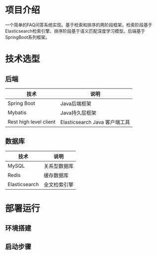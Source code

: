 # 项目介绍

一个简单的FAQ问答系统实现。基于检索和排序的两阶段框架，检索阶段基于Elasticsearch检索引擎、排序阶段基于语义匹配深度学习模型。后端基于SpringBoot系列框架。

# 技术选型

## 后端

| 技术 | 说明                       |
| --- |--------------------------|
| Spring Boot | Java后端框架                 |
| Mybatis | Java持久层框架                |
| Rest high level client | Elasticsearch Java 客户端工具 |

## 数据库

| 技术 | 说明 |
| --- | --- |
| MySQL | 关系型数据库 |
| Redis | 缓存数据库 |
| Elasticsearch | 全文检索引擎 |

# 部署运行

## 环境搭建

## 启动步骤